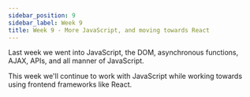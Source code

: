 ```yaml
---
sidebar_position: 9
sidebar_label: Week 9
title: Week 9 - More JavaScript, and moving towards React
---
```


Last week we went into JavaScript, the DOM, asynchronous functions, AJAX, APIs, and all manner of JavaScript.

This week we'll continue to work with JavaScript while working towards using frontend frameworks like React.
